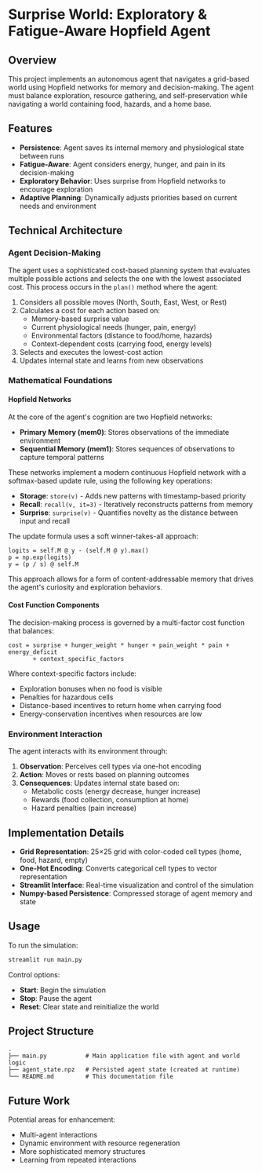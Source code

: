 # Surprise World: Exploratory & Fatigue-Aware Hopfield Agent

## Overview

This project implements an autonomous agent that navigates a grid-based world using Hopfield networks for memory and decision-making. The agent must balance exploration, resource gathering, and self-preservation while navigating a world containing food, hazards, and a home base.

## Features

- **Persistence**: Agent saves its internal memory and physiological state between runs
- **Fatigue-Aware**: Agent considers energy, hunger, and pain in its decision-making
- **Exploratory Behavior**: Uses surprise from Hopfield networks to encourage exploration
- **Adaptive Planning**: Dynamically adjusts priorities based on current needs and environment

## Technical Architecture

### Agent Decision-Making

The agent uses a sophisticated cost-based planning system that evaluates multiple possible actions and selects the one with the lowest associated cost. This process occurs in the `plan()` method where the agent:

1. Considers all possible moves (North, South, East, West, or Rest)
2. Calculates a cost for each action based on:
   - Memory-based surprise value
   - Current physiological needs (hunger, pain, energy)
   - Environmental factors (distance to food/home, hazards)
   - Context-dependent costs (carrying food, energy levels)
3. Selects and executes the lowest-cost action
4. Updates internal state and learns from new observations

### Mathematical Foundations

#### Hopfield Networks

At the core of the agent's cognition are two Hopfield networks:

- **Primary Memory (mem0)**: Stores observations of the immediate environment
- **Sequential Memory (mem1)**: Stores sequences of observations to capture temporal patterns

These networks implement a modern continuous Hopfield network with a softmax-based update rule, using the following key operations:

- **Storage**: `store(v)` - Adds new patterns with timestamp-based priority
- **Recall**: `recall(v, it=3)` - Iteratively reconstructs patterns from memory
- **Surprise**: `surprise(v)` - Quantifies novelty as the distance between input and recall

The update formula uses a soft winner-takes-all approach:
```
logits = self.M @ y - (self.M @ y).max()
p = np.exp(logits)
y = (p / s) @ self.M
```

This approach allows for a form of content-addressable memory that drives the agent's curiosity and exploration behaviors.

#### Cost Function Components

The decision-making process is governed by a multi-factor cost function that balances:

```
cost = surprise + hunger_weight * hunger + pain_weight * pain + energy_deficit
       + context_specific_factors
```

Where context-specific factors include:
- Exploration bonuses when no food is visible
- Penalties for hazardous cells
- Distance-based incentives to return home when carrying food
- Energy-conservation incentives when resources are low

### Environment Interaction

The agent interacts with its environment through:

1. **Observation**: Perceives cell types via one-hot encoding
2. **Action**: Moves or rests based on planning outcomes
3. **Consequences**: Updates internal state based on:
   - Metabolic costs (energy decrease, hunger increase)
   - Rewards (food collection, consumption at home)
   - Hazard penalties (pain increase)

## Implementation Details

- **Grid Representation**: 25×25 grid with color-coded cell types (home, food, hazard, empty)
- **One-Hot Encoding**: Converts categorical cell types to vector representation
- **Streamlit Interface**: Real-time visualization and control of the simulation
- **Numpy-based Persistence**: Compressed storage of agent memory and state

## Usage

To run the simulation:

```bash
streamlit run main.py
```

Control options:
- **Start**: Begin the simulation
- **Stop**: Pause the agent
- **Reset**: Clear state and reinitialize the world

## Project Structure

```
.
├── main.py           # Main application file with agent and world logic
├── agent_state.npz   # Persisted agent state (created at runtime)
└── README.md         # This documentation file
```

## Future Work

Potential areas for enhancement:
- Multi-agent interactions
- Dynamic environment with resource regeneration
- More sophisticated memory structures
- Learning from repeated interactions

